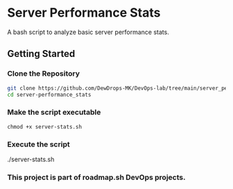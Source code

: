 # Server Performance Stats

A bash script to analyze basic server performance stats.

## Getting Started
### Clone the Repository

```sh
git clone https://github.com/DewDrops-MK/DevOps-lab/tree/main/server_performance_stats
cd server-performance_stats
```

### Make the script executable

``` chmod +x server-stats.sh ```

### Execute the script

./server-stats.sh

### This project is part of roadmap.sh DevOps projects.
